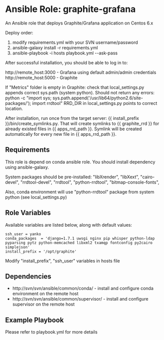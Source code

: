 # Ansible Role: graphite-grafana

An Ansible role that deploys Graphite/Grafana application on Centos 6.x

Deploy order:
  1) modify requirements.yml with your SVN username/password
  2) ansible-galaxy install -r requirements.yml
  3) ansible-playbook -i hosts playbook.yml --ask-pass

After successful installation, you  should be able to log in to:

 http://remote_host:3000    - Grafana using default admin/admin credentials
 http://remote_host:5000    - Graphite

If "Metrics" folder is empty in Graphite:
    check that local_settings.py appends correct sys.path (system python).
    Should not return any errors: python -c "import sys; sys.path.append('/usr/lib64/python2.6/site-packages/'); import rrdtool"
    RRD_DIR in local_settings.py points to correct location.

After installation, run once from the target server: {{ install_prefix }}/bin/create_symlinks.py.
That will create symlinks to {{ graphite_rrd }} for already existed files in {{ apps_rrd_path }}.
Symlink will be created automatically for every new file in {{ apps_rrd_path }}.

## Requirements

This role is depend on conda ansible role. You should install dependency using ansible-galaxy.

System packages should be pre-installed: "libXrender", "libXext", "cairo-devel", "rrdtool-devel", "rrdtool", "python-rrdtool", "bitmap-console-fonts",

Also, conda environment will use "python-rrdtool" package from system python (see local_settings.py)

## Role Variables

Available variables are listed below, along with default values:
		
	ssh_user = yanko 
	conda_packages  = 'django=1.7.1 uwsgi nginx pip whisper python-ldap pyparsing pytz python-memcached libxml2 txamqp fontconfig py2cairo simplejson'
	install_prefix = '/opt/graphite'

Modify "install_prefix", "ssh_user" variables in hosts file

## Dependencies

- http://svn/svn/ansible/common/conda/  - install and configure conda environment on the remote host
- http://svn/svn/ansible/common/supervisor/  - install and configure supervisor on the remote host

## Example Playbook

Please refer to  playbook.yml for more details
